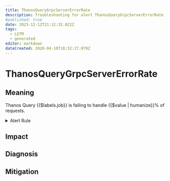 ```yaml
---
title: ThanosQueryGrpcServerErrorRate
description: Troubleshooting for alert ThanosQueryGrpcServerErrorRate
#published: true
date: 2023-12-12T21:12:32.022Z
tags: 
  - LGTM
  - generated
editor: markdown
dateCreated: 2020-04-10T18:32:27.079Z
---
```


# ThanosQueryGrpcServerErrorRate

## Meaning
[//]: # "Short paragraph that explains what the alert means"
Thanos Query {{$labels.job}} is failing to handle {{$value | humanize}}% of requests.

<details>
  <summary>Alert Rule</summary>

{{% rule "thanos/thanos-query.yml" "ThanosQueryGrpcServerErrorRate" %}}

{{% comment %}}

```yaml
alert: ThanosQueryGrpcServerErrorRate
expr: (sum by (job) (rate(grpc_server_handled_total{grpc_code=~"Unknown|ResourceExhausted|Internal|Unavailable|DataLoss|DeadlineExceeded", job=~".*thanos-query.*"}[5m]))/  sum by (job) (rate(grpc_server_started_total{job=~".*thanos-query.*"}[5m])) * 100 > 5)
for: 5m
labels:
    severity: warning
annotations:
    summary: Thanos Query Grpc Server Error Rate (instance {{ $labels.instance }})
    description: |-
        Thanos Query {{$labels.job}} is failing to handle {{$value | humanize}}% of requests.
          VALUE = {{ $value }}
          LABELS = {{ $labels }}
    runbook: https://github.com/srerun/prometheus-alerts/blob/main/content/runbooks/thanos-query/ThanosQueryGrpcServerErrorRate.md

```

{{% /comment %}}

</details>


## Impact
[//]: # "What could / will happen if the alert is not addressed"



## Diagnosis
[//]: # "Steps to take to identify the cause of the problem"



## Mitigation
[//]: # "The steps necessary to resolve the alert"
